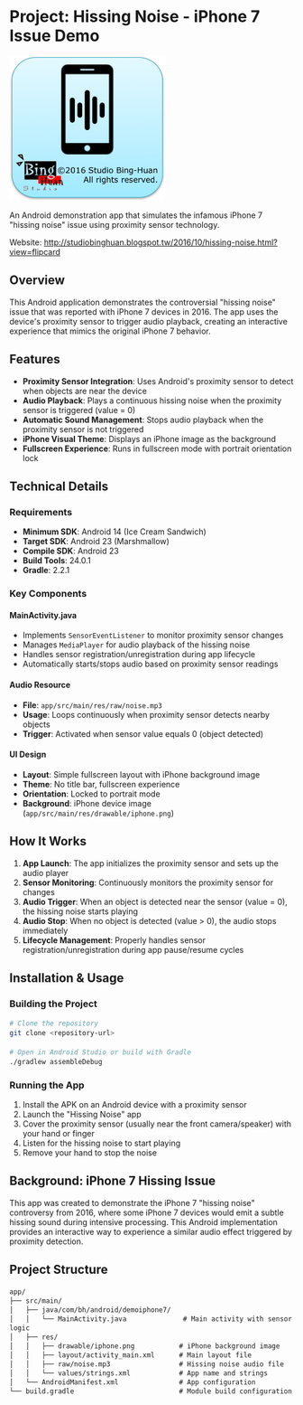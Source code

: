 # Project: Hissing Noise - iPhone 7 Issue Demo
<img src="Icon.png" style="height:256px;width:auto">

An Android demonstration app that simulates the infamous iPhone 7 "hissing noise" issue using proximity sensor technology.

Website: <a href="http://studiobinghuan.blogspot.tw/2016/10/hissing-noise.html?view=flipcard" target="_blank">http://studiobinghuan.blogspot.tw/2016/10/hissing-noise.html?view=flipcard</a>

## Overview

This Android application demonstrates the controversial "hissing noise" issue that was reported with iPhone 7 devices in 2016. The app uses the device's proximity sensor to trigger audio playback, creating an interactive experience that mimics the original iPhone 7 behavior.

## Features

- **Proximity Sensor Integration**: Uses Android's proximity sensor to detect when objects are near the device
- **Audio Playback**: Plays a continuous hissing noise when the proximity sensor is triggered (value = 0)
- **Automatic Sound Management**: Stops audio playback when the proximity sensor is not triggered
- **iPhone Visual Theme**: Displays an iPhone image as the background
- **Fullscreen Experience**: Runs in fullscreen mode with portrait orientation lock

## Technical Details

### Requirements
- **Minimum SDK**: Android 14 (Ice Cream Sandwich)
- **Target SDK**: Android 23 (Marshmallow)
- **Compile SDK**: Android 23
- **Build Tools**: 24.0.1
- **Gradle**: 2.2.1

### Key Components

#### MainActivity.java
- Implements `SensorEventListener` to monitor proximity sensor changes
- Manages `MediaPlayer` for audio playback of the hissing noise
- Handles sensor registration/unregistration during app lifecycle
- Automatically starts/stops audio based on proximity sensor readings

#### Audio Resource
- **File**: `app/src/main/res/raw/noise.mp3`
- **Usage**: Loops continuously when proximity sensor detects nearby objects
- **Trigger**: Activated when sensor value equals 0 (object detected)

#### UI Design
- **Layout**: Simple fullscreen layout with iPhone background image
- **Theme**: No title bar, fullscreen experience
- **Orientation**: Locked to portrait mode
- **Background**: iPhone device image (`app/src/main/res/drawable/iphone.png`)

## How It Works

1. **App Launch**: The app initializes the proximity sensor and sets up the audio player
2. **Sensor Monitoring**: Continuously monitors the proximity sensor for changes
3. **Audio Trigger**: When an object is detected near the sensor (value = 0), the hissing noise starts playing
4. **Audio Stop**: When no object is detected (value > 0), the audio stops immediately
5. **Lifecycle Management**: Properly handles sensor registration/unregistration during app pause/resume cycles

## Installation & Usage

### Building the Project
```bash
# Clone the repository
git clone <repository-url>

# Open in Android Studio or build with Gradle
./gradlew assembleDebug
```

### Running the App
1. Install the APK on an Android device with a proximity sensor
2. Launch the "Hissing Noise" app
3. Cover the proximity sensor (usually near the front camera/speaker) with your hand or finger
4. Listen for the hissing noise to start playing
5. Remove your hand to stop the noise

## Background: iPhone 7 Hissing Issue

This app was created to demonstrate the iPhone 7 "hissing noise" controversy from 2016, where some iPhone 7 devices would emit a subtle hissing sound during intensive processing. This Android implementation provides an interactive way to experience a similar audio effect triggered by proximity detection.

## Project Structure

```
app/
├── src/main/
│   ├── java/com/bh/android/demoiphone7/
│   │   └── MainActivity.java              # Main activity with sensor logic
│   ├── res/
│   │   ├── drawable/iphone.png           # iPhone background image
│   │   ├── layout/activity_main.xml      # Main layout file
│   │   ├── raw/noise.mp3                 # Hissing noise audio file
│   │   └── values/strings.xml            # App name and strings
│   └── AndroidManifest.xml               # App configuration
└── build.gradle                          # Module build configuration
```
